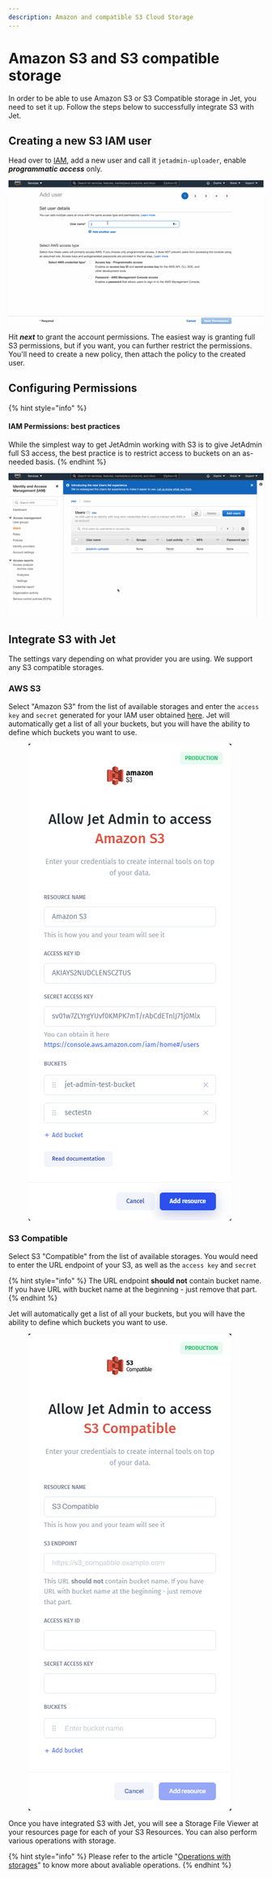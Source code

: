 ```yaml
---
description: Amazon and compatible S3 Cloud Storage
---
```


# Amazon S3 and S3 compatible storage

In order to be able to use Amazon S3 or S3 Compatible storage in Jet, you need to set it up. Follow the steps below to successfully integrate S3 with Jet.

## Creating a new S3 IAM user

Head over to [IAM](https://console.aws.amazon.com/iam/home), add a new user and call it `jetadmin-uploader`, enable _**programmatic access**_ only.&#x20;

![](<../../.gitbook/assets/testgif111 (4).gif>)

Hit _**next**_ to grant the account permissions. The easiest way is granting full S3 permissions, but if you want, you can further restrict the permissions. You'll need to create a new policy, then attach the policy to the created user.

## Configuring Permissions

{% hint style="info" %}
#### IAM Permissions: best practices

While the simplest way to get JetAdmin working with S3 is to give JetAdmin full S3 access, the best practice is to restrict access to buckets on an as-needed basis.
{% endhint %}

![](<../../.gitbook/assets/testgif111 (1).gif>)

## Integrate S3 with Jet

The settings vary depending on what provider you are using. We support any S3 compatible storages.

### AWS S3

Select "Amazon S3" from the list of available storages and enter the `access key` and `secret` generated for your IAM user obtained [here](https://console.aws.amazon.com/iam/home#/users). Jet will automatically get a list of all your buckets, but you will have the ability to define which buckets you want to use.

<figure><img src="../../.gitbook/assets/image (942).png" alt=""><figcaption></figcaption></figure>

### S3 Compatible

Select S3 "Compatible" from the list of available storages. You would need to enter the URL endpoint of your S3, as well as the `access key` and `secret`&#x20;

{% hint style="info" %}
The URL endpoint **should not** contain bucket name. If you have URL with bucket name at the beginning - just remove that part.
{% endhint %}

&#x20;Jet will automatically get a list of all your buckets, but you will have the ability to define which buckets you want to use.

<figure><img src="../../.gitbook/assets/image (943).png" alt=""><figcaption></figcaption></figure>

Once you have integrated S3 with Jet, you will see a Storage File Viewer at your resources page for each of your S3 Resources. You can also perform various operations with storage.

{% hint style="info" %}
Please refer to the article "[Operations with storages](https://docs.jetadmin.io/user-guide/design-and-structure/actions#operations-with-storages)" to know more about avaliable operations.
{% endhint %}
